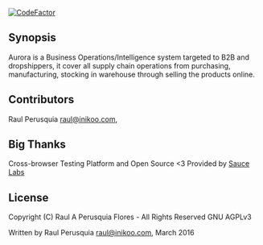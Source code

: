 [![CodeFactor](https://www.codefactor.io/repository/github/inikoo/aurora/badge)](https://www.codefactor.io/repository/github/inikoo/aurora)

## Synopsis

Aurora is a Business Operations/Intelligence system targeted to B2B and dropshippers, it cover all supply chain operations from purchasing, manufacturing, stocking in warehouse through selling the products online.


## Contributors

Raul Perusquia <raul@inikoo.com>,

## Big Thanks

Cross-browser Testing Platform and Open Source <3 Provided by [Sauce Labs](https://saucelabs.com)

## License

Copyright (C) Raul A Perusquia Flores - All Rights Reserved
GNU AGPLv3

Written by Raul Perusquia <raul@inikoo.com>, March 2016
